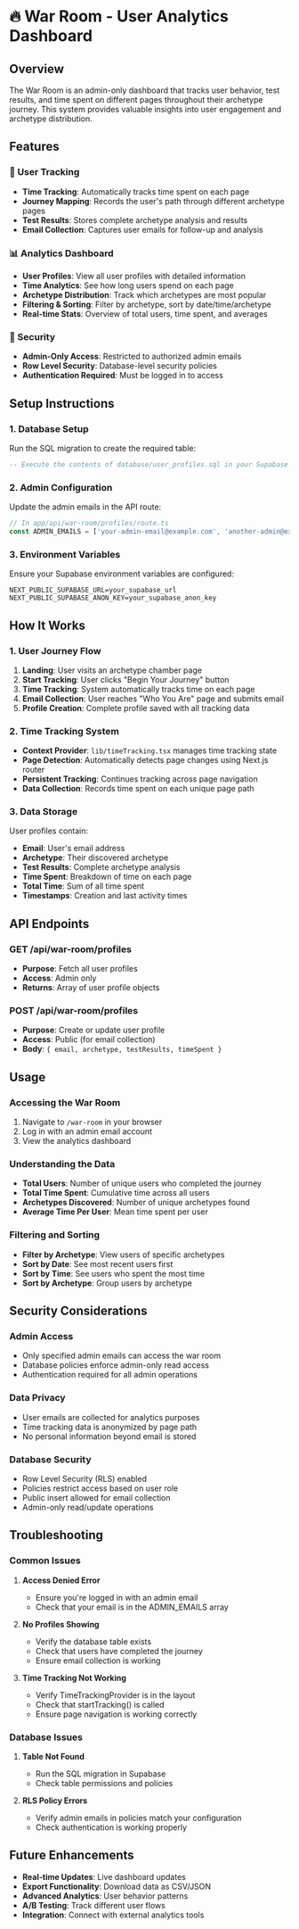 # 🔥 War Room - User Analytics Dashboard

## Overview

The War Room is an admin-only dashboard that tracks user behavior, test results, and time spent on different pages throughout their archetype journey. This system provides valuable insights into user engagement and archetype distribution.

## Features

### 🎯 User Tracking
- **Time Tracking**: Automatically tracks time spent on each page
- **Journey Mapping**: Records the user's path through different archetype pages
- **Test Results**: Stores complete archetype analysis and results
- **Email Collection**: Captures user emails for follow-up and analysis

### 📊 Analytics Dashboard
- **User Profiles**: View all user profiles with detailed information
- **Time Analytics**: See how long users spend on each page
- **Archetype Distribution**: Track which archetypes are most popular
- **Filtering & Sorting**: Filter by archetype, sort by date/time/archetype
- **Real-time Stats**: Overview of total users, time spent, and averages

### 🔐 Security
- **Admin-Only Access**: Restricted to authorized admin emails
- **Row Level Security**: Database-level security policies
- **Authentication Required**: Must be logged in to access

## Setup Instructions

### 1. Database Setup

Run the SQL migration to create the required table:

```sql
-- Execute the contents of database/user_profiles.sql in your Supabase SQL editor
```

### 2. Admin Configuration

Update the admin emails in the API route:

```typescript
// In app/api/war-room/profiles/route.ts
const ADMIN_EMAILS = ['your-admin-email@example.com', 'another-admin@example.com']
```

### 3. Environment Variables

Ensure your Supabase environment variables are configured:

```env
NEXT_PUBLIC_SUPABASE_URL=your_supabase_url
NEXT_PUBLIC_SUPABASE_ANON_KEY=your_supabase_anon_key
```

## How It Works

### 1. User Journey Flow

1. **Landing**: User visits an archetype chamber page
2. **Start Tracking**: User clicks "Begin Your Journey" button
3. **Time Tracking**: System automatically tracks time on each page
4. **Email Collection**: User reaches "Who You Are" page and submits email
5. **Profile Creation**: Complete profile saved with all tracking data

### 2. Time Tracking System

- **Context Provider**: `lib/timeTracking.tsx` manages time tracking state
- **Page Detection**: Automatically detects page changes using Next.js router
- **Persistent Tracking**: Continues tracking across page navigation
- **Data Collection**: Records time spent on each unique page path

### 3. Data Storage

User profiles contain:
- **Email**: User's email address
- **Archetype**: Their discovered archetype
- **Test Results**: Complete archetype analysis
- **Time Spent**: Breakdown of time on each page
- **Total Time**: Sum of all time spent
- **Timestamps**: Creation and last activity times

## API Endpoints

### GET /api/war-room/profiles
- **Purpose**: Fetch all user profiles
- **Access**: Admin only
- **Returns**: Array of user profile objects

### POST /api/war-room/profiles
- **Purpose**: Create or update user profile
- **Access**: Public (for email collection)
- **Body**: `{ email, archetype, testResults, timeSpent }`

## Usage

### Accessing the War Room

1. Navigate to `/war-room` in your browser
2. Log in with an admin email account
3. View the analytics dashboard

### Understanding the Data

- **Total Users**: Number of unique users who completed the journey
- **Total Time Spent**: Cumulative time across all users
- **Archetypes Discovered**: Number of unique archetypes found
- **Average Time Per User**: Mean time spent per user

### Filtering and Sorting

- **Filter by Archetype**: View users of specific archetypes
- **Sort by Date**: See most recent users first
- **Sort by Time**: See users who spent the most time
- **Sort by Archetype**: Group users by archetype

## Security Considerations

### Admin Access
- Only specified admin emails can access the war room
- Database policies enforce admin-only read access
- Authentication required for all admin operations

### Data Privacy
- User emails are collected for analytics purposes
- Time tracking data is anonymized by page path
- No personal information beyond email is stored

### Database Security
- Row Level Security (RLS) enabled
- Policies restrict access based on user role
- Public insert allowed for email collection
- Admin-only read/update operations

## Troubleshooting

### Common Issues

1. **Access Denied Error**
   - Ensure you're logged in with an admin email
   - Check that your email is in the ADMIN_EMAILS array

2. **No Profiles Showing**
   - Verify the database table exists
   - Check that users have completed the journey
   - Ensure email collection is working

3. **Time Tracking Not Working**
   - Verify TimeTrackingProvider is in the layout
   - Check that startTracking() is called
   - Ensure page navigation is working correctly

### Database Issues

1. **Table Not Found**
   - Run the SQL migration in Supabase
   - Check table permissions and policies

2. **RLS Policy Errors**
   - Verify admin emails in policies match your configuration
   - Check authentication is working properly

## Future Enhancements

- **Real-time Updates**: Live dashboard updates
- **Export Functionality**: Download data as CSV/JSON
- **Advanced Analytics**: User behavior patterns
- **A/B Testing**: Track different user flows
- **Integration**: Connect with external analytics tools 